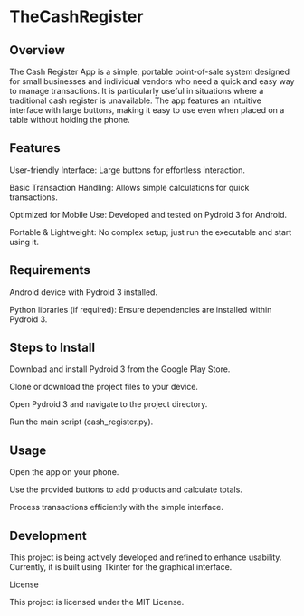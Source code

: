 # TheCashRegister

## Overview

The Cash Register App is a simple, portable point-of-sale system designed for small businesses and individual vendors who need a quick and easy way to manage transactions. It is particularly useful in situations where a traditional cash register is unavailable. The app features an intuitive interface with large buttons, making it easy to use even when placed on a table without holding the phone.

## Features

User-friendly Interface: Large buttons for effortless interaction.

Basic Transaction Handling: Allows simple calculations for quick transactions.

Optimized for Mobile Use: Developed and tested on Pydroid 3 for Android.

Portable & Lightweight: No complex setup; just run the executable and start using it.

## Requirements

Android device with Pydroid 3 installed.

Python libraries (if required): Ensure dependencies are installed within Pydroid 3.

## Steps to Install

Download and install Pydroid 3 from the Google Play Store.

Clone or download the project files to your device.

Open Pydroid 3 and navigate to the project directory.

Run the main script (cash_register.py).

## Usage

Open the app on your phone.

Use the provided buttons to add products and calculate totals.

Process transactions efficiently with the simple interface.

## Development

This project is being actively developed and refined to enhance usability. Currently, it is built using Tkinter for the graphical interface.

License

This project is licensed under the MIT License.
